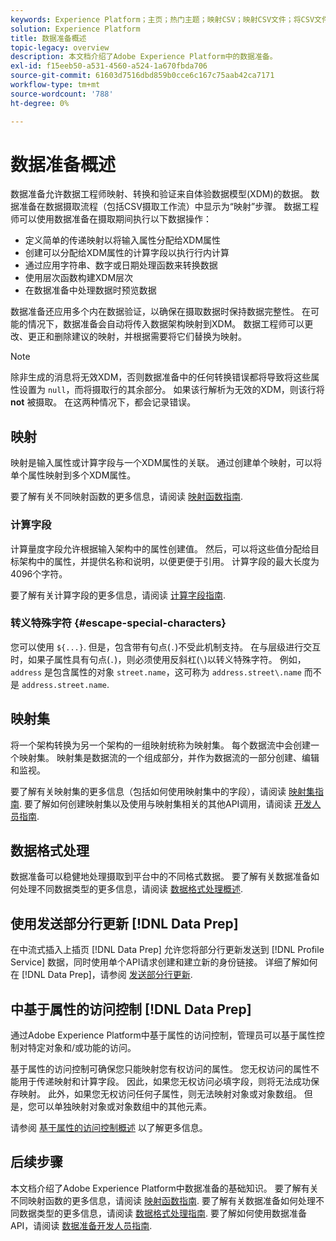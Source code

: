 ```yaml
---
keywords: Experience Platform；主页；热门主题；映射CSV；映射CSV文件；将CSV文件映射到XDM；将CSV映射到XDM;UI指南；映射；数据准备；数据准备；准备数据；
solution: Experience Platform
title: 数据准备概述
topic-legacy: overview
description: 本文档介绍了Adobe Experience Platform中的数据准备。
exl-id: f15eeb50-a531-4560-a524-1a670fbda706
source-git-commit: 61603d7516dbd859b0cce6c167c75aab42ca7171
workflow-type: tm+mt
source-wordcount: '788'
ht-degree: 0%

---
```



# 数据准备概述

数据准备允许数据工程师映射、转换和验证来自体验数据模型(XDM)的数据。 数据准备在数据摄取流程（包括CSV摄取工作流）中显示为“映射”步骤。 数据工程师可以使用数据准备在摄取期间执行以下数据操作：

- 定义简单的传递映射以将输入属性分配给XDM属性
- 创建可以分配给XDM属性的计算字段以执行行内计算
- 通过应用字符串、数字或日期处理函数来转换数据
- 使用层次函数构建XDM层次
- 在数据准备中处理数据时预览数据

数据准备还应用多个内在数据验证，以确保在摄取数据时保持数据完整性。 在可能的情况下，数据准备会自动将传入数据架构映射到XDM。 数据工程师可以更改、更正和删除建议的映射，并根据需要将它们替换为映射。

>[!NOTE]
>
>除非生成的消息将无效XDM，否则数据准备中的任何转换错误都将导致将这些属性设置为 `null`，而将摄取行的其余部分。 如果该行解析为无效的XDM，则该行将 **not** 被摄取。 在这两种情况下，都会记录错误。

## 映射

映射是输入属性或计算字段与一个XDM属性的关联。 通过创建单个映射，可以将单个属性映射到多个XDM属性。

要了解有关不同映射函数的更多信息，请阅读 [映射函数指南](./functions.md).

### 计算字段

计算量度字段允许根据输入架构中的属性创建值。 然后，可以将这些值分配给目标架构中的属性，并提供名称和说明，以便更便于引用。 计算字段的最大长度为4096个字符。

要了解有关计算字段的更多信息，请阅读 [计算字段指南](./functions.md#calculated-fields).

### 转义特殊字符 {#escape-special-characters}

您可以使用 `${...}`. 但是，包含带有句点(`.`)不受此机制支持。 在与层级进行交互时，如果子属性具有句点(`.`)，则必须使用反斜杠(`\`)以转义特殊字符。 例如， `address` 是包含属性的对象 `street.name`，这可称为 `address.street\.name` 而不是 `address.street.name`.

## 映射集

将一个架构转换为另一个架构的一组映射统称为映射集。 每个数据流中会创建一个映射集。 映射集是数据流的一个组成部分，并作为数据流的一部分创建、编辑和监视。

要了解有关映射集的更多信息（包括如何使用映射集中的字段），请阅读 [映射集指南](./mapping-set.md). 要了解如何创建映射集以及使用与映射集相关的其他API调用，请阅读 [开发人员指南](./api/mapping-set.md).

## 数据格式处理

数据准备可以稳健地处理摄取到平台中的不同格式数据。 要了解有关数据准备如何处理不同数据类型的更多信息，请阅读 [数据格式处理概述](./data-handling.md).

## 使用发送部分行更新 [!DNL Data Prep]

在中流式插入上插页 [!DNL Data Prep] 允许您将部分行更新发送到 [!DNL Profile Service] 数据，同时使用单个API请求创建和建立新的身份链接。 详细了解如何在 [!DNL Data Prep]，请参阅 [发送部分行更新](./upserts.md).

## 中基于属性的访问控制 [!DNL Data Prep]

通过Adobe Experience Platform中基于属性的访问控制，管理员可以基于属性控制对特定对象和/或功能的访问。

基于属性的访问控制可确保您只能映射您有权访问的属性。 您无权访问的属性不能用于传递映射和计算字段。 因此，如果您无权访问必填字段，则将无法成功保存映射。 此外，如果您无权访问任何子属性，则无法映射对象或对象数组。 但是，您可以单独映射对象或对象数组中的其他元素。

请参阅 [基于属性的访问控制概述](../access-control/abac/overview.md) 以了解更多信息。

## 后续步骤

本文档介绍了Adobe Experience Platform中数据准备的基础知识。 要了解有关不同映射函数的更多信息，请阅读 [映射函数指南](./functions.md). 要了解有关数据准备如何处理不同数据类型的更多信息，请阅读 [数据格式处理指南](./data-handling.md#dates). 要了解如何使用数据准备API，请阅读 [数据准备开发人员指南](api/overview.md).

